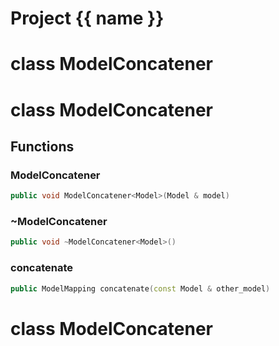 <script setup>
import {useRoute} from 'vitepress'
const {path} = useRoute()
const tokens = path.split('/')
const words = tokens[2].split('-');
for (let i = 0; i < words.length; i++) {
    words[i] = words[i].charAt(0).toUpperCase() + words[i].slice(1);
    words[i] = words[i].replace('geode', 'Geode')
}
const name = words.join('-');
</script>
# Project {{ name }}

# class ModelConcatener


# class ModelConcatener


## Functions

### ModelConcatener

```cpp
public void ModelConcatener<Model>(Model & model)
```


### ~ModelConcatener

```cpp
public void ~ModelConcatener<Model>()
```


### concatenate

```cpp
public ModelMapping concatenate(const Model & other_model)
```




# class ModelConcatener


